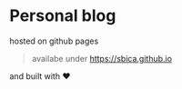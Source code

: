# Personal blog 
hosted on github pages 
> availabe under https://sbica.github.io

and built with  ❤️